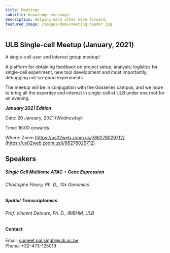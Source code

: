 ```yaml
---
title: Meetings
subtitle: Knowledge exchange.
description: Helping each other move forward.
featured_image: /images/demo/meeting_header.jpg
---
```


## ULB Single-cell Meetup (January, 2021)

A single-cell user and interest group meetup! 

A platform for obtaining feedback on project setup, analysis; logistics for single-cell experiment, new tool development and most importantly, debugging not-so-good experiments. 

The meetup will be in conjugation with the Gosselies campus, and we hope to bring all the expertise and interest in single-cell at ULB under one roof for an evening.

**_January 2021 Edition_**

Date: 20 January, 2021 (Wednesday)

Time: 16:00 onwards

Where: Zoom [https://us02web.zoom.us/j/86278029712](https://us02web.zoom.us/j/86278029712)
<!-- Room: C4 121 (Salle J.P. Gillet) -->

<!-- Address: 808 Route de Lennik, BE-1070 Anderlecht -->

<!-- Download [Meeting Announcement][1] -->

<!-- [1]:{{ site.url }}/images/Scmeetup_march20.jpg -->

## Speakers


##### Single Cell Multiome ATAC + Gene Expression
###### Christophe Fleury, Ph. D., 10x Genomics


##### Spatial Transcriptomics
###### Prof. Vincent Detours, Ph. D., IRIBHM, ULB

#### Contact

Email: sumeet.pal.singh@ulb.ac.be<br/>
Phone: +32-473-125019<br/>